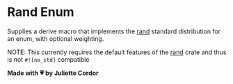 # Rand Enum

Supplies a derive macro that implements the [rand][rand-crate] standard distribution for an enum, with optional weighting.

NOTE: This currently requires the default features of the [rand][rand-crate] crate and thus is not `#![no_std]` compatible

**Made with 💗 by Juliette Cordor**

[rand-crate]: https://crates.io/crates/rand

